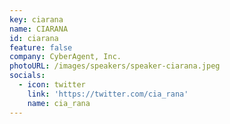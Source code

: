 ```yaml
---
key: ciarana
name: CIARANA
id: ciarana
feature: false
company: CyberAgent, Inc.
photoURL: /images/speakers/speaker-ciarana.jpeg
socials:
  - icon: twitter
    link: 'https://twitter.com/cia_rana'
    name: cia_rana
---
```

